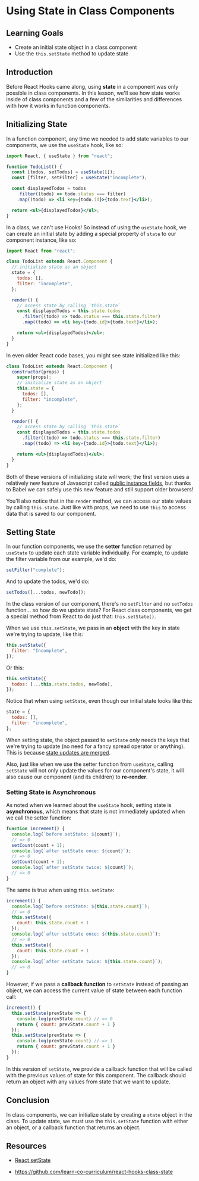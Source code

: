 # Using State in Class Components

## Learning Goals

- Create an initial state object in a class component
- Use the `this.setState` method to update state

## Introduction

Before React Hooks came along, using **state** in a component was only possible
in class components. In this lesson, we'll see how state works inside of class
components and a few of the similarities and differences with how it works in
function components.

## Initializing State

In a function component, any time we needed to add state variables to our
components, we use the `useState` hook, like so:

```jsx
import React, { useState } from "react";

function TodoList() {
  const [todos, setTodos] = useState([]);
  const [filter, setFilter] = useState("incomplete");

  const displayedTodos = todos
    .filter((todo) => todo.status === filter)
    .map((todo) => <li key={todo.id}>{todo.text}</li>);

  return <ul>{displayedTodos}</ul>;
}
```

In a class, we can't use Hooks! So instead of using the `useState` hook, we can
create an initial state by adding a special property of `state` to our component
instance, like so:

```jsx
import React from "react";

class TodoList extends React.Component {
  // initialize state as an object
  state = {
    todos: [],
    filter: "incomplete",
  };

  render() {
    // access state by calling `this.state`
    const displayedTodos = this.state.todos
      .filter((todo) => todo.status === this.state.filter)
      .map((todo) => <li key={todo.id}>{todo.text}</li>);

    return <ul>{displayedTodos}</ul>;
  }
}
```

In even older React code bases, you might see state initialized like this:

```jsx
class TodoList extends React.Component {
  constructor(props) {
    super(props);
    // initialize state as an object
    this.state = {
      todos: [],
      filter: "incomplete",
    };
  }

  render() {
    // access state by calling `this.state`
    const displayedTodos = this.state.todos
      .filter((todo) => todo.status === this.state.filter)
      .map((todo) => <li key={todo.id}>{todo.text}</li>);

    return <ul>{displayedTodos}</ul>;
  }
}
```

Both of these versions of initializing state will work; the first version uses a
relatively new feature of Javascript called [public instance fields][], but
thanks to Babel we can safely use this new feature and still support older
browsers!

[public instance fields]: https://developer.mozilla.org/en-US/docs/Web/JavaScript/Reference/Classes/Public_class_fields#Public_instance_fields

You'll also notice that in the `render` method, we can access our state values
by calling `this.state`. Just like with props, we need to use `this` to access
data that is saved to our component.

## Setting State

In our function components, we use the **setter** function returned by
`useState` to update each state variable individually. For example, to update
the filter variable from our example, we'd do:

```jsx
setFilter("complete");
```

And to update the todos, we'd do:

```jsx
setTodos([...todos, newTodo]);
```

In the class version of our component, there's no `setFilter` and no `setTodos`
function... so how do we update state? For React class components, we get a
special method from React to do just that: `this.setState()`.

When we use `this.setState`, we pass in an **object** with the key in state
we're trying to update, like this:

```jsx
this.setState({
  filter: "Incomplete",
});
```

Or this:

```jsx
this.setState({
  todos: [...this.state.todos, newTodo],
});
```

Notice that when using `setState`, even though our initial state looks like this:

```jsx
state = {
  todos: [],
  filter: "incomplete",
};
```

When setting state, the object passed to `setState` _only_ needs the keys that
we're trying to update (no need for a fancy spread operator or anything). This
is because [state updates are merged][].

[state updates are merged]: https://reactjs.org/docs/state-and-lifecycle.html#state-updates-are-merged

Also, just like when we use the setter function from `useState`, calling
`setState` will not only update the values for our component's state, it will
also cause our component (and its children) to **re-render**.

### Setting State is Asynchronous

As noted when we learned about the `useState` hook, setting state is
**asynchronous**, which means that state is not immediately updated when
we call the setter function:

```jsx
function increment() {
  console.log(`before setState: ${count}`);
  // => 0
  setCount(count + 1);
  console.log(`after setState once: ${count}`);
  // => 0
  setCount(count + 1);
  console.log(`after setState twice: ${count}`);
  // => 0
}
```

The same is true when using `this.setState`:

```jsx
increment() {
  console.log(`before setState: ${this.state.count}`);
  // => 0
  this.setState({
    count: this.state.count + 1
  });
  console.log(`after setState once: ${this.state.count}`);
  // => 0
  this.setState({
    count: this.state.count + 1
  });
  console.log(`after setState twice: ${this.state.count}`);
  // => 0
}
```

However, if we pass a **callback function** to `setState` instead of passing an
object, we can access the current value of state between each function call:

```jsx
increment() {
  this.setState(prevState => {
    console.log(prevState.count) // => 0
    return { count: prevState.count + 1 }
  });
  this.setState(prevState => {
    console.log(prevState.count) // => 1
    return { count: prevState.count + 1 }
  });
}
```

In this version of `setState`, we provide a callback function that will be
called with the previous values of state for this component. The callback should
return an object with any values from state that we want to update.

## Conclusion

In class components, we can initialize state by creating a `state` object in the
class. To update state, we must use the `this.setState` function with either an
object, or a callback function that returns an object.

## Resources

- [React setState](https://reactjs.org/docs/react-component.html#setstate)

- https://github.com/learn-co-curriculum/react-hooks-class-state
